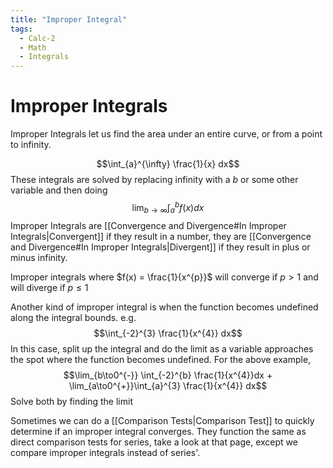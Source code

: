 ```yaml
---
title: "Improper Integral"
tags:
  - Calc-2
  - Math
  - Integrals
---
```


# Improper Integrals

Improper Integrals let us find the area under an entire curve, or from a point to infinity.

$$\int_{a}^{\infty} \frac{1}{x} dx$$
These integrals are solved by replacing infinity with a $b$ or some other variable and then doing $$\lim_{b\to\infty} \int_{a}^{b} f(x) dx$$
Improper Integrals are [[Convergence and Divergence#In Improper Integrals|Convergent]] if they result in a number, they are [[Convergence and Divergence#In Improper Integrals|Divergent]] if they result in plus or minus infinity.

Improper integrals where $f(x) = \frac{1}{x^{p}}$ will converge if $p > 1$ and will diverge if $p \leq 1$

Another kind of improper integral is when the function becomes undefined along the integral bounds.
e.g. $$\int_{-2}^{3} \frac{1}{x^{4}} dx$$
In this case, split up the integral and do the limit as a variable approaches the spot where the function becomes undefined. For the above example,
$$\lim_{b\to0^{-}} \int_{-2}^{b} \frac{1}{x^{4}}dx + \lim_{a\to0^{+}}\int_{a}^{3} \frac{1}{x^{4}} dx$$
Solve both by finding the limit

Sometimes we can do a [[Comparison Tests|Comparison Test]] to quickly determine if an improper integral converges. They function the same as direct comparison tests for series, take a look at that page, except we compare improper integrals instead of series'.
